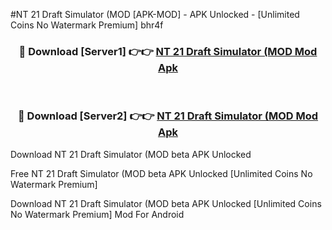 #NT 21 Draft Simulator (MOD [APK-MOD] - APK Unlocked - [Unlimited Coins No Watermark Premium] bhr4f



<div align="center">

<h3>🔴 Download [Server1] 👉👉 <a href="https://momento.my/?title=NT_21_Draft_Simulator_(MOD">NT 21 Draft Simulator (MOD Mod Apk</a></h3><br>

<h3>🔴 Download [Server2] 👉👉 <a href="https://momento.my/?title=NT_21_Draft_Simulator_(MOD">NT 21 Draft Simulator (MOD Mod Apk</a></h3>
</div>



Download NT 21 Draft Simulator (MOD beta APK Unlocked

Free NT 21 Draft Simulator (MOD beta APK Unlocked [Unlimited Coins No Watermark Premium]

Download NT 21 Draft Simulator (MOD beta APK Unlocked [Unlimited Coins No Watermark Premium] Mod For Android
